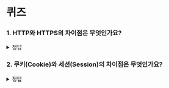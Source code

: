# 퀴즈

### 1. HTTP와 HTTPS의 차이점은 무엇인가요?

<details>
<summary>정답</summary>
<div>
가장 큰 차이점은 데이터 암호화 여부와 보안입니다.
우선 HTTP는 Hypertext Transfer Protocol의 약자로 데이터를 전송할 때 데이터를 암호화하지 않아서 중간에 누군가가 데이터를 가로챌 수 있습니다. 즉, 브라우저와 서버 간의 연결에서 보안이 보장되지 않습니다.
HTTPS는 이러한 HTTP에 SSL, TLS 등의 암호화 프로토콜을 추가한 것입니다. 데이터를 전송하기 전에 암호화해서 중간에 누군가가 데이터를 가로채더라도 해독할 수 없습니다. 
즉, HTTPS가 HTTP보다 더 안전한 프로토콜이므로 오늘날 많은 웹 서비스는 HTTPS를 기반으로 작동합니다.

</div>
</details>

### 2. 쿠키(Cookie)와 세션(Session)의 차이점은 무엇인가요?

<details>
<summary>정답</summary>
<div>

쿠키는 클라이언트 측에서 저장하는 기록 정보 파일로 HTTP에서 클라이언트 상태 정보를 PC에 저장했다가 필요시 정보를 참조하거나 재사용할 수 있습니다.즉 브라우저가 종료되어도 만료시점이 지나지 않으면 삭제되지 않습니다.
반면 세션은 웹 서버 측에서 일정기간 동안 같은 사용자로부터 들어오는 일련의 요구를 하나의 상태로 보고 그 상태를 유지시킵니다. 즉, 브라우저 종료시 세션 기록은 삭제 됩니다.
속도 면에서는 쿠키가 세션보다 빠르며, 보안 면에서는 세션이 쿠키보다 보안이 뛰어나다는 차이점 또한 있습니다.

</div>
</details>
